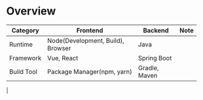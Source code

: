 # Overview

|Category|Frontend|Backend|Note|
|-|-|-|-|
|Runtime|Node(Development, Build), Browser|Java||
|Framework|Vue, React|Spring Boot||
|Build Tool|Package Manager(npm, yarn)|Gradle, Maven||
|
